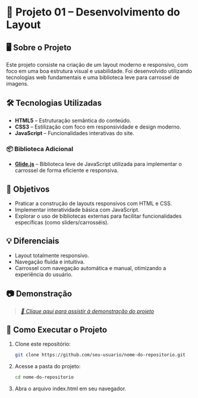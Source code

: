 # 🚀 Projeto 01 – Desenvolvimento do Layout

## 🖥️ Sobre o Projeto

Este projeto consiste na criação de um layout moderno e responsivo, com foco em uma boa estrutura visual e usabilidade. Foi desenvolvido utilizando tecnologias web fundamentais e uma biblioteca leve para carrossel de imagens.

## 🛠️ Tecnologias Utilizadas

- **HTML5** – Estruturação semântica do conteúdo.
- **CSS3** – Estilização com foco em responsividade e design moderno.
- **JavaScript** – Funcionalidades interativas do site.

### 📦 Biblioteca Adicional

- **[Glide.js](https://glidejs.com/)** – Biblioteca leve de JavaScript utilizada para implementar o carrossel de forma eficiente e responsiva.

## 🎯 Objetivos

- Praticar a construção de layouts responsivos com HTML e CSS.
- Implementar interatividade básica com JavaScript.
- Explorar o uso de bibliotecas externas para facilitar funcionalidades específicas (como sliders/carrosséis).

## 💡 Diferenciais

- Layout totalmente responsivo.
- Navegação fluida e intuitiva.
- Carrossel com navegação automática e manual, otimizando a experiência do usuário.

## 📷 Demonstração

> *[🎥 Clique aqui para assistir à demonstração do projeto](https://youtu.be/Ey2tVS6eJds?si=V0DG07xk4n29lIZ9)*

## 📁 Como Executar o Projeto

1. Clone este repositório:
   ```bash
   git clone https://github.com/seu-usuario/nome-do-repositorio.git
2. Acesse a pasta do projeto:
    ```bash
    cd nome-do-repositorio
3. Abra o arquivo index.html em seu navegador.

